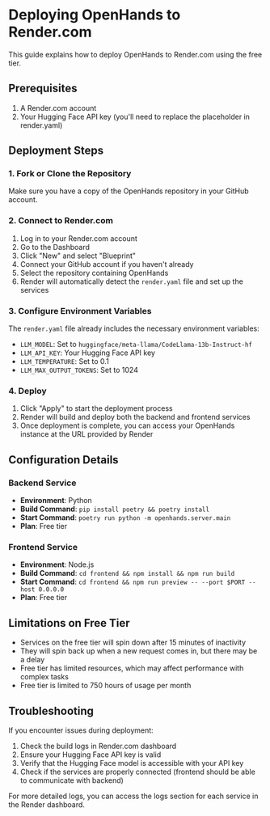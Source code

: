 # Deploying OpenHands to Render.com

This guide explains how to deploy OpenHands to Render.com using the free tier.

## Prerequisites

1. A Render.com account
2. Your Hugging Face API key (you'll need to replace the placeholder in render.yaml)

## Deployment Steps

### 1. Fork or Clone the Repository

Make sure you have a copy of the OpenHands repository in your GitHub account.

### 2. Connect to Render.com

1. Log in to your Render.com account
2. Go to the Dashboard
3. Click "New" and select "Blueprint"
4. Connect your GitHub account if you haven't already
5. Select the repository containing OpenHands
6. Render will automatically detect the `render.yaml` file and set up the services

### 3. Configure Environment Variables

The `render.yaml` file already includes the necessary environment variables:

- `LLM_MODEL`: Set to `huggingface/meta-llama/CodeLlama-13b-Instruct-hf`
- `LLM_API_KEY`: Your Hugging Face API key
- `LLM_TEMPERATURE`: Set to 0.1
- `LLM_MAX_OUTPUT_TOKENS`: Set to 1024

### 4. Deploy

1. Click "Apply" to start the deployment process
2. Render will build and deploy both the backend and frontend services
3. Once deployment is complete, you can access your OpenHands instance at the URL provided by Render

## Configuration Details

### Backend Service

- **Environment**: Python
- **Build Command**: `pip install poetry && poetry install`
- **Start Command**: `poetry run python -m openhands.server.main`
- **Plan**: Free tier

### Frontend Service

- **Environment**: Node.js
- **Build Command**: `cd frontend && npm install && npm run build`
- **Start Command**: `cd frontend && npm run preview -- --port $PORT --host 0.0.0.0`
- **Plan**: Free tier

## Limitations on Free Tier

- Services on the free tier will spin down after 15 minutes of inactivity
- They will spin back up when a new request comes in, but there may be a delay
- Free tier has limited resources, which may affect performance with complex tasks
- Free tier is limited to 750 hours of usage per month

## Troubleshooting

If you encounter issues during deployment:

1. Check the build logs in Render.com dashboard
2. Ensure your Hugging Face API key is valid
3. Verify that the Hugging Face model is accessible with your API key
4. Check if the services are properly connected (frontend should be able to communicate with backend)

For more detailed logs, you can access the logs section for each service in the Render dashboard.